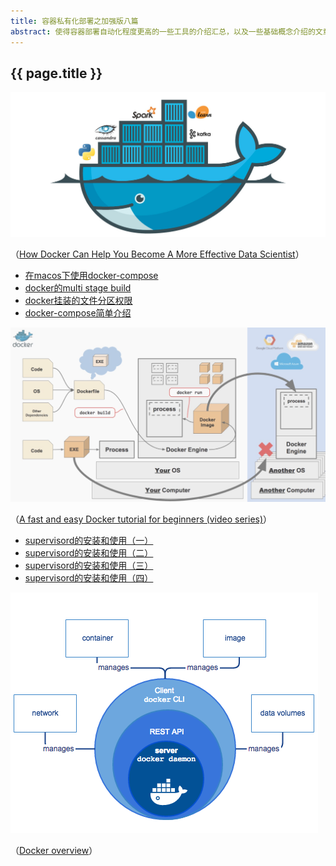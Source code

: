 ```yaml
---
title: 容器私有化部署之加强版八篇
abstract: 使得容器部署自动化程度更高的一些工具的介绍汇总，以及一些基础概念介绍的文章。
---
```


## {{ page.title }}

![](https://raw.githubusercontent.com/liweinan/blogpic2019/master/data/may14/1_JAJ910fg52ODIRZjHXASBQ.png)

（[How Docker Can Help You Become A More Effective Data Scientist](https://towardsdatascience.com/how-docker-can-help-you-become-a-more-effective-data-scientist-7fc048ef91d5)）

- [在macos下使用docker-compose](http://weinan.io/2019/05/08/docker.html)
- [docker的multi stage build](http://weinan.io/2019/05/07/docker.html)
- [docker挂装的文件分区权限](http://weinan.io/2019/04/07/docker.html)
- [docker-compose简单介绍](http://weinan.io/2019/04/08/docker.html)

![](https://raw.githubusercontent.com/liweinan/blogpic2019/master/data/may14/547D083A-D6B1-41FD-9F6C-284C315A7E3D.png)

（[A fast and easy Docker tutorial for beginners (video series)](https://medium.freecodecamp.org/docker-quick-start-video-tutorials-1dfc575522a0)）

- [supervisord的安装和使用（一）](http://weinan.io/2019/03/25/supervisord.html)
- [supervisord的安装和使用（二）](http://weinan.io/2019/03/26/supervisord.html)
- [supervisord的安装和使用（三）](http://weinan.io/2019/03/27/supervisord.html)
- [supervisord的安装和使用（四）](http://weinan.io/2019/03/30/supervisord.html)

![](https://raw.githubusercontent.com/liweinan/blogpic2019/master/data/may14/engine-components-flow.png)

（[Docker overview](https://docs.docker.com/engine/docker-overview/)）



